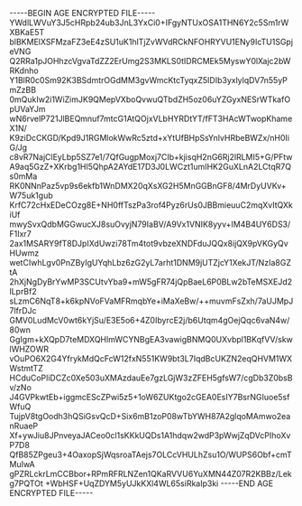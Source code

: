 -----BEGIN AGE ENCRYPTED FILE-----
YWdlLWVuY3J5cHRpb24ub3JnL3YxCi0+IFgyNTUxOSA1THN6Y2c5Sm1rWXBKaE5T
blBKMElXSFMzaFZ3eE4zSU1uK1hlTjZvWVdRCkNFOHRYVU1ENy9IcTU1SGpjeVNG
Q2RRa1pJOHhzcVgvaTdZZ2ErUmg2S3MKLS0tIDRCMEk5MyswY0lXajc2bWRKdnho
Y1BlR0c0Sm92K3BSdmtrOGdMM3gvWmcKtcTyqxZ5IDIb3yxlylqDV7n55yPmZzBB
0mQukIw2i1WiZimJK9QMepVXboQvwuQTbdZH5oz06uYZGyxNESrWTkafOpUVaYJm
wN6rvelP721JlBEQmnuf7mtcG1AtQOjxVLbHYRDtYT/fFT3HAcWTwopKhameX1N/
K9ziDcCKGD/Kpd9J1RGMlokWwRc5ztd+xYtUfBHpSsYnlvHRbeBWZx/nH0IiG/Jg
c8vR7NajClEyLbp5SZ7e1/7QfGugpMoxj7CIb+kjisqH2nG6Rj2lRLMI5+G/PFtw
A9aq5GzZ+XKrbg1Hl5QhpA2AYdE17D3J0LWCzt1umIHK2GuXLnA2LCtqR7Qs0mMa
RK0NNnPaz5vp9s6ekfb1WnDMX20qXsXG2H5MnGGBnGF8/4MrDyUVKv+W75uk1gub
KrfC72cHxEDeCOzg8E+NH0ffTszPa3rof4Pyz6rUs0JBBmieuuC2mqXvItQXkiUf
mwySvxQdbMGGwucXJ8suOvyjN79IaBV/A9Vx1VNIK8yyv+IM4B4UY6DS3/F1Ixr7
2ax1MSARY9fT8DJpIXdUwzi78Tm4tot9vbzeXNDFduJQQx8ijQX9pVKGyQvHUwmz
wetCIwhLgv0PnZByIgUYqhLbz6zG2yL7arht1DNM9jUTZjcY1XekJT/NzIa8GZtA
2hXjNgDyBrYwMP3SCUtvYba9+mW5gFR74jQpBaeL6P0BLw2bTeMSXEJd2lLprBf2
sLzmC6NqT8+k6kpNVoFVaMFRmqbYe+iMaXeBw/++muvmFsZxh/7aUJMpJ7lfrDJc
GMV0LudMcV0wt6kYjSu/E3E5o6+4Z0IbyrcE2j/b6Utqm4gOejQqc6vaN4w/80wn
GgIgm+kXQpD7teMDXQHlmWCYNBgEA3vawigBNMQ0UXvbpl1BKqfVV/skwlWHZOWR
vOuPO6X2G4YfrykMdQcFcW12fxN551KW9bt3L7IqdBcUKZN2eqQHVM1WXWstmtTZ
HCduCoPliDCZc0Xe503uXMAzdauEe7gzLGjW3zZFEH5gfsW7/cgDb3Z0bsBv/zNo
J4GVPkwtEb+iggmcEScZPwi5z5+1oW6ZUKtgo2cGEA0EsIY7BsrNGIuoe5sfWfuQ
TujpV8tgOodh3hQSiGsvQcD+Six6mB1zoP08wTbYWH87A2glqoMAmwo2eanRuaeP
Xf+ywJiu8JPnveyaJACeo0cl1sKKkUQDs1A1hdqw2wdP3pWwjZqDVcPIhoXvP7D8
QfB85ZPgeu3+4OaxopSjWqsroaTAejs7OLCcVHULhZsu1O/WUPS6Obf+cmTMuIwA
gPZRLckrLmCCBbor+RPmRFRLNZen1QKaRVVU6YuXMN44Z07R2KBBz/Lekg7PQTOt
+WbHSF+UqZDYM5yUJkKXl4WL65siRkaIp3ki
-----END AGE ENCRYPTED FILE-----
